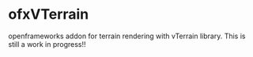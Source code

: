 ofxVTerrain
===========

openframeworks addon for terrain rendering with vTerrain library. This is still a work in progress!!

